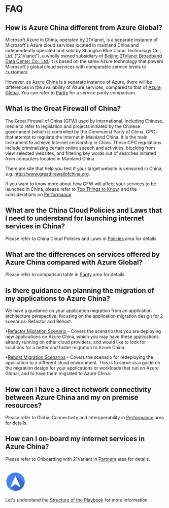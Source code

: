 <properties
	pageTitle="Global Customer Playbook faq | Azure"
	description="Global Customer Playbook - FAQ"
	services="global-customer-playbook"
	documentationCenter=""
	authors="jtong"
	manager="edwinc"
	editor=""
	tags="global-customer-playbook"/>

<tags
	ms.service="global-customer-playbook"
	ms.workload=""
	ms.tgt_pltfrm=""
	ms.devlang="na"
	ms.topic="article"
	ms.date="12/26/2016"
	wacn.date="12/26/2016"
	wacn.lang="en" 
	ms.author="jtong"/>


# FAQ

## How is Azure China different from Azure Global?

Microsoft Azure in China, operated by 21Vianet, is a separate instance of Microsoft's Azure cloud services located in mainland China and independently operated and sold by Shanghai Blue Cloud Technology Co., Ltd. ("21Vianet"), a wholly owned subsidiary of [Beijing 21Vianet Broadband Data Center Co., Ltd.](http://www.ch.21vianet.com/) It is based on the same Azure technology that powers Microsoft's global cloud services with comparable service levels to customers.

However, as [Azure China](http://www.azure.cn) is a separate instance of Azure, there will be differences in the availability of Azure services, compared to that of [Azure Global](http://www.azure.com).  You can refer to [Parity](/solutions/global-customer/envisioning/guidance/parity/) for a service parity comparison.
</br>

## What is the Great Firewall of China?

The Great Firewall of China (GFW) used by international, including Chinese, media to refer to legislation and projects initiated by the Chinese government (which is controlled by the Communist Party of China, CPC) that attempt to regulate the Internet in Mainland China. It is the main instrument to achieve Internet censorship in China. These CPC regulations include criminalizing certain online speech and activities, blocking from view selected websites, and filtering key words out of searches initiated from computers located in Mainland China. 

There are site that help you test if your target website is censored in China, e.g.
http://www.greatfirewallofchina.org.

If you want to know more about how GFW will affect your services to be launched in China, please refer to [Top Things to Know](/solutions/global-customer/top-things-to-know/), and the considerations on [Performance](/solutions/global-customer/envisioning/guidance/performance/).
</br>

## What are the China Cloud Policies and Laws that I need to understand for launching internet services in China?

Please refer to China Cloud Policies and Laws in [Policies](/solutions/global-customer/envisioning/explore/policies/) area for details.
</br>

## What are the differences on services offered by Azure China compared with Azure Global?

Please refer to comparison table in [Parity](/solutions/global-customer/envisioning/guidance/parity/) area for details.
</br>

## Is there guidance on planning the migration of my applications to Azure China?

We have a guidance on your application migration from an application architecture perspective, focusing on the application migration design for 2 scenarios: Refactor and Rehost.

•[Refactor Migration Scenario](/solutions/global-customer/planning/guidance/refactor-migration/) - Covers the scenario that you are deploying new applications on Azure China, which you may have these applications already running on other cloud providers, and would like to look for solutions for a better and faster migration to Azure China.

•[Rehost Migration Scenarios](/solutions/global-customer/planning/guidance/rehost-migration/) - Covers the scenario for redeploying the application to a different cloud environment. This is to serve as a guide on the migration design for your applications or workloads that run on Azure Global, and to have them migrated to Azure China.
</br>

## How can I have a direct network connectivity between Azure China and my on premise resources?

Please refer to Global Connectivity and Interoperability in [Performance](/solutions/global-customer/planning/guidance/performance/) area for details.
</br>

## How can I on-board my internet services in Azure China?

Please refer to Onboarding with 21Variant in [Partners](/solutions/global-customer/onboarding/explore/partners/) area for details.
</br>
</br>

![navigation](./media/navigation.png)

Let's understand the [Structure of the Playbook](/solutions/global-customer/structure-of-playbook/) for more information.
